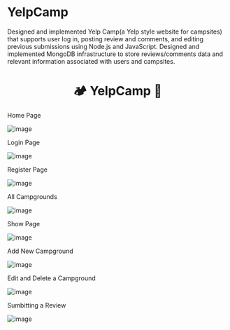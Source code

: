 # YelpCamp
Designed and implemented Yelp Camp(a Yelp style website for campsites) that supports user log in, posting review and comments, and editing previous submissions using Node.js and JavaScript. Designed and implemented MongoDB infrastructure to store reviews/comments data and relevant information associated with users and campsites.
<div align="center">
  <h1>🏕️ YelpCamp 🌲</h1>
</div>
 
 
Home Page

![image](https://user-images.githubusercontent.com/83879728/186590636-855b2a96-1681-4673-a574-faeba6d3f969.png)


Login Page

![image](https://user-images.githubusercontent.com/83879728/186590895-e095d050-72fd-4dcb-9ffc-eff1671142f6.png)


Register Page

![image](https://user-images.githubusercontent.com/83879728/186592427-09e3089b-e485-4a4f-a8a7-f6a1d8290909.png)


All Campgrounds

![image](https://user-images.githubusercontent.com/73538719/114261441-2ae78380-9a0d-11eb-9b2d-1c69cccd7290.png)


Show Page

![image](https://user-images.githubusercontent.com/83879728/186591053-48cdc5e8-1934-431e-baf2-47b7fb0e30c1.png)


Add New Campground

![image](https://user-images.githubusercontent.com/83879728/186590914-c51d707d-fb68-4ee0-8c90-948e2954c8e3.png)


Edit and Delete a Campground

![image](https://user-images.githubusercontent.com/83879728/186591972-817e9784-3608-4ee7-88a2-22077e8f5f87.png)


Sumbitting a Review

![image](https://user-images.githubusercontent.com/73538719/114261441-2ae78380-9a0d-11eb-9b2d-1c69cccd7290.png)





